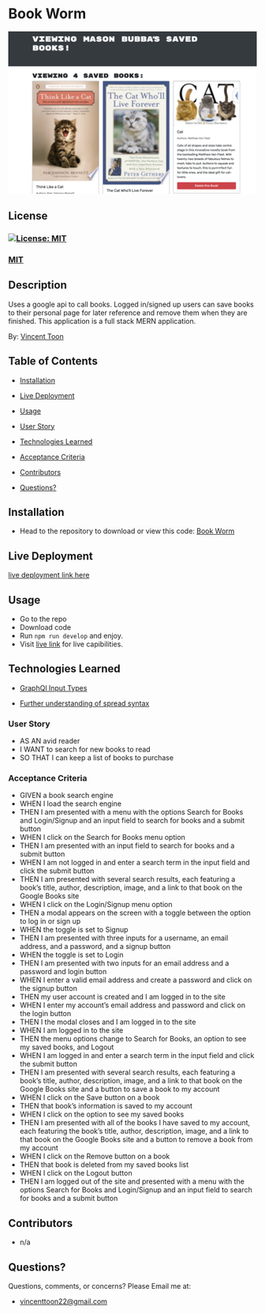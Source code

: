 # Book Worm
![Mason Bubba's Books](./assets/images/book-worm-mason.jpg)

## License
### [![License: MIT](https://img.shields.io/badge/License-MIT-yellow.svg)](https://opensource.org/licenses/MIT)
### [MIT](https://opensource.org/licenses/MIT)

## Description

Uses a google api to call books. Logged in/signed up users can save books to their personal page for later reference and remove them when they are finished. This application is a full stack MERN application.

By: [Vincent Toon](https://github.com/Vincenttoon)

## Table of Contents

* [Installation](#installation)

* [Live Deployment](#live-deployment)

* [Usage](#usage)  

* [User Story](#user-story)

* [Technologies Learned](#technologies-learned)

* [Acceptance Criteria](#acceptance-criteria)

* [Contributors](#contributors)

* [Questions?](#questions)

## Installation

* Head to the repository to download or view this code: [Book Worm](https://github.com/Vincenttoon/book-worm)

## Live Deployment

[live deployment link here](https://salty-thicket-30850.herokuapp.com/)

## Usage

- Go to the repo
- Download code
- Run `npm run develop` and enjoy. 
- Visit [live link](#live-deployment) for live capibilities.

## Technologies Learned

- [GraphQl Input Types](https://stackoverflow.com/questions/41743253/whats-the-point-of-input-type-in-graphql)

- [Further understanding of spread syntax](https://developer.mozilla.org/en-US/docs/Web/JavaScript/Reference/Operators/Spread_syntax)

### User Story

- AS AN avid reader
- I WANT to search for new books to read
- SO THAT I can keep a list of books to purchase

### Acceptance Criteria

- GIVEN a book search engine
- WHEN I load the search engine
- THEN I am presented with a menu with the options Search for Books and Login/Signup and an input field to search for books and a submit button
- WHEN I click on the Search for Books menu option
- THEN I am presented with an input field to search for books and a submit button
- WHEN I am not logged in and enter a search term in the input field and click the submit button
- THEN I am presented with several search results, each featuring a book’s title, author, description, image, and a link to that book on the Google Books site
- WHEN I click on the Login/Signup menu option
- THEN a modal appears on the screen with a toggle between the option to log in or sign up
- WHEN the toggle is set to Signup
- THEN I am presented with three inputs for a username, an email address, and a password, and a signup button
- WHEN the toggle is set to Login
- THEN I am presented with two inputs for an email address and a password and login button
- WHEN I enter a valid email address and create a password and click on the signup button
- THEN my user account is created and I am logged in to the site
- WHEN I enter my account’s email address and password and click on the login button
- THEN I the modal closes and I am logged in to the site
- WHEN I am logged in to the site
- THEN the menu options change to Search for Books, an option to see my saved books, and Logout
- WHEN I am logged in and enter a search term in the input field and click the submit button
- THEN I am presented with several search results, each featuring a book’s title, author, description, image, and a link to that book on the Google Books site and a button to save a book to my account
- WHEN I click on the Save button on a book
- THEN that book’s information is saved to my account
- WHEN I click on the option to see my saved books
- THEN I am presented with all of the books I have saved to my account, each featuring the book’s title, author, description, image, and a link to that book on the Google Books site and a button to remove a book from my account
- WHEN I click on the Remove button on a book
- THEN that book is deleted from my saved books list
- WHEN I click on the Logout button
- THEN I am logged out of the site and presented with a menu with the options Search for Books and Login/Signup and an input field to search for books and a submit button

## Contributors

* n/a

## Questions?

Questions, comments, or concerns? Please Email me at:
* vincenttoon22@gmail.com